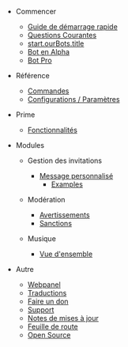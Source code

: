 - Commencer

  - [Guide de démarrage rapide](/fr/getting-started/quick-start.md)
  - [Questions Courantes](/fr/getting-started/faq.md)
  - [start.ourBots.title](/fr/getting-started/our-bots.md)
  - [Bot en Alpha](/fr/getting-started/alpha.md)
  - [Bot Pro](/fr/getting-started/pro.md)

- Référence

  - [Commandes](/fr/reference/commands.md)
  - [Configurations / Paramètres](/fr/reference/settings.md)

- Prime

  - [Fonctionnalités](/fr/premium/features.md)

- Modules

  - Gestion des invitations

    - [Message personnalisé](/fr/modules/invites/custom-messages.md)
      - [Examples](/fr/modules/invites/examples.md)

  - Modération

    - [Avertissements](/fr/modules/moderation/strikes.md)
    - [Sanctions](/fr/modules/moderation/punishments.md)

  - Musique

    - [Vue d'ensemble](/fr/modules/music/overview.md)

- Autre

  - [Webpanel](/fr/other/webpanel.md)
  - [Traductions](/fr/other/translations.md)
  - [Faire un don](/fr/other/donating.md)
  - [Support](/fr/other/support.md)
  - [Notes de mises à jour](/fr/other/changelog.md)
  - [Feuille de route](/fr/other/roadmap.md)
  - [Open Source](/fr/other/open-source.md)
